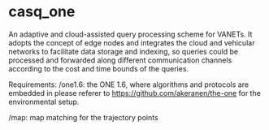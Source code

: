 # casq_one

An adaptive and cloud-assisted query processing scheme for VANETs. It adopts the concept of edge nodes and integrates the cloud and vehicular networks to facilitate data storage and indexing, so queries could be processed and forwarded along different communication channels according to the cost and time bounds of the queries.

Requirements:
/one1.6: the ONE 1.6, where algorithms and protocols are embedded in 
 please referer to https://github.com/akeranen/the-one for the environmental setup.
 
/map: map matching for the trajectory points
